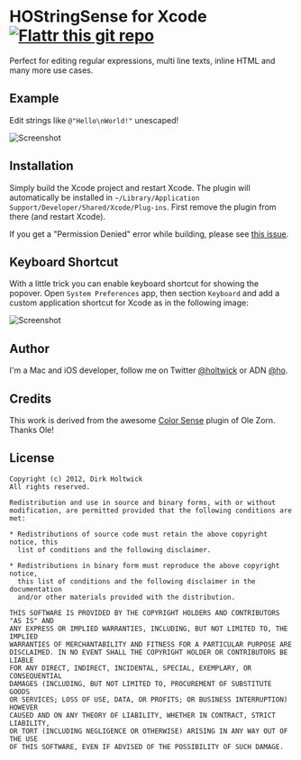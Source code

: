 # HOStringSense for Xcode [![Flattr this git repo](http://api.flattr.com/button/flattr-badge-large.png)](https://flattr.com/submit/auto?user_id=holtwick&url=https://github.com/holtwick/HOStringSense-for-Xcode&title=HOStringSense-for-Xcode&language=&tags=github&category=software) 

Perfect for editing regular expressions, multi line texts, inline HTML and many more use cases.

## Example

Edit strings like `@"Hello\nWorld!"` unescaped!

![Screenshot](https://github.com/holtwick/HOStringSense-for-Xcode/raw/master/Xcode.png "Example")

## Installation

Simply build the Xcode project and restart Xcode. The plugin will automatically be installed in `~/Library/Application Support/Developer/Shared/Xcode/Plug-ins`. First remove the plugin from there (and restart Xcode).

If you get a "Permission Denied" error while building, please see [this issue](https://github.com/omz/ColorSense-for-Xcode/issues/1).

## Keyboard Shortcut

With a little trick you can enable keyboard shortcut for showing the popover. Open `System Preferences` app, then section `Keyboard` and add a custom application shortcut for Xcode as in the following image:

![Screenshot](https://github.com/holtwick/HOStringSense-for-Xcode/raw/master/Shortcut.png "Keyboard Shortcur")

## Author

I'm a Mac and iOS developer, follow me on Twitter [@holtwick](https://twitter.com/holtwick) or ADN [@ho](https://alpha.app.net/ho).

## Credits

This work is derived from the awesome [Color Sense](https://github.com/omz/ColorSense-for-Xcode) plugin of Ole Zorn. Thanks Ole!

## License

    Copyright (c) 2012, Dirk Holtwick
    All rights reserved.

    Redistribution and use in source and binary forms, with or without
    modification, are permitted provided that the following conditions are met:

    * Redistributions of source code must retain the above copyright notice, this
      list of conditions and the following disclaimer.

    * Redistributions in binary form must reproduce the above copyright notice,
      this list of conditions and the following disclaimer in the documentation
      and/or other materials provided with the distribution.

    THIS SOFTWARE IS PROVIDED BY THE COPYRIGHT HOLDERS AND CONTRIBUTORS "AS IS" AND
    ANY EXPRESS OR IMPLIED WARRANTIES, INCLUDING, BUT NOT LIMITED TO, THE IMPLIED
    WARRANTIES OF MERCHANTABILITY AND FITNESS FOR A PARTICULAR PURPOSE ARE
    DISCLAIMED. IN NO EVENT SHALL THE COPYRIGHT HOLDER OR CONTRIBUTORS BE LIABLE
    FOR ANY DIRECT, INDIRECT, INCIDENTAL, SPECIAL, EXEMPLARY, OR CONSEQUENTIAL
    DAMAGES (INCLUDING, BUT NOT LIMITED TO, PROCUREMENT OF SUBSTITUTE GOODS
    OR SERVICES; LOSS OF USE, DATA, OR PROFITS; OR BUSINESS INTERRUPTION) HOWEVER
    CAUSED AND ON ANY THEORY OF LIABILITY, WHETHER IN CONTRACT, STRICT LIABILITY,
    OR TORT (INCLUDING NEGLIGENCE OR OTHERWISE) ARISING IN ANY WAY OUT OF THE USE
    OF THIS SOFTWARE, EVEN IF ADVISED OF THE POSSIBILITY OF SUCH DAMAGE.